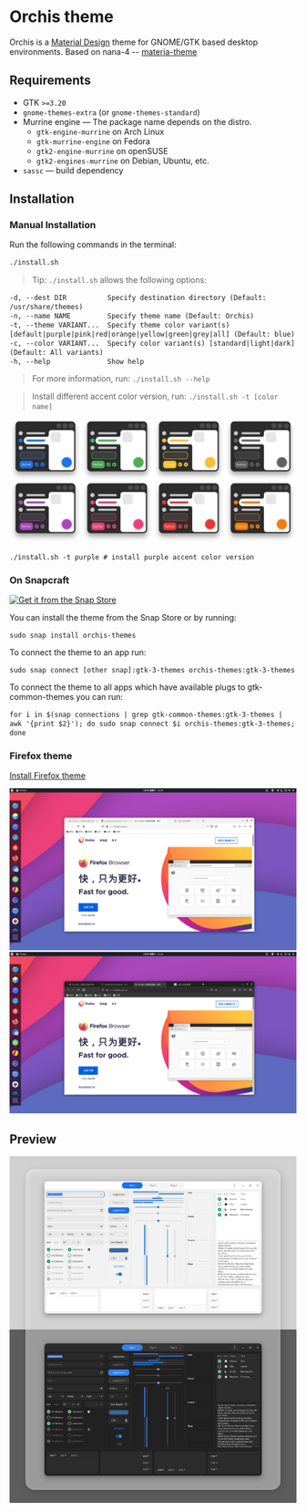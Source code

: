 # Orchis theme

Orchis is a [Material Design](https://material.io) theme for GNOME/GTK based desktop environments.
Based on nana-4 --  [materia-theme](https://github.com/nana-4/materia-theme)

## Requirements

- GTK `>=3.20`
- `gnome-themes-extra` (or `gnome-themes-standard`)
- Murrine engine — The package name depends on the distro.
  - `gtk-engine-murrine` on Arch Linux
  - `gtk-murrine-engine` on Fedora
  - `gtk2-engine-murrine` on openSUSE
  - `gtk2-engines-murrine` on Debian, Ubuntu, etc.
- `sassc` — build dependency

## Installation

### Manual Installation

Run the following commands in the terminal:

```sh
./install.sh
```

> Tip: `./install.sh` allows the following options:

```
-d, --dest DIR          Specify destination directory (Default: /usr/share/themes)
-n, --name NAME         Specify theme name (Default: Orchis)
-t, --theme VARIANT...  Specify theme color variant(s) [default|purple|pink|red|orange|yellow|green|grey|all] (Default: blue)
-c, --color VARIANT...  Specify color variant(s) [standard|light|dark] (Default: All variants)
-h, --help              Show help
```

> For more information, run: `./install.sh --help`

> Install different accent color version, run: `./install.sh -t [color name]`

![theme-color](theme-color.png?raw=true)

```
./install.sh -t purple # install purple accent color version
```

### On Snapcraft

<a href="https://snapcraft.io/orchis-themes">
<img alt="Get it from the Snap Store" src="https://snapcraft.io/static/images/badges/en/snap-store-black.svg" />
</a>

You can install the theme from the Snap Store оr by running:

```
sudo snap install orchis-themes
```
To connect the theme to an app run:
```
sudo snap connect [other snap]:gtk-3-themes orchis-themes:gtk-3-themes
```
To connect the theme to all apps which have available plugs to gtk-common-themes you can run:
```
for i in $(snap connections | grep gtk-common-themes:gtk-3-themes | awk '{print $2}'); do sudo snap connect $i orchis-themes:gtk-3-themes; done
```

### Firefox theme
[Install Firefox theme](src/firefox)

![Firefox-theme](src/firefox/preview01.png?raw=true)
![Firefox-theme](src/firefox/preview02.png?raw=true)

## Preview
![1](preview.jpg?raw=true)
